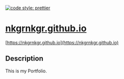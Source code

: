 [![code style: prettier](https://img.shields.io/badge/code_style-prettier-ff69b4.svg?style=flat-square)](https://github.com/prettier/prettier)

# [nkgrnkgr.github.io](https://nkgrnkgr.github.io)

[https://nkgrnkgr.github.io](https://nkgrnkgr.github.io)

## Description

This is my Portfolio.
